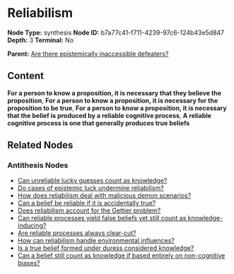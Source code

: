 # Reliabilism

**Node Type:** synthesis
**Node ID:** b7a77c41-f711-4239-97c6-124b43e5d847
**Depth:** 3
**Terminal:** No

**Parent:** [Are there epistemically inaccessible defeaters?](are-there-epistemically-inaccessible-defeaters-antithesis-003a3521-8401-44fd-9d1f-65115eb03525.md)

## Content

**For a person to know a proposition, it is necessary that they believe the proposition**, **For a person to know a proposition, it is necessary for the proposition to be true**, **For a person to know a proposition, it is necessary that the belief is produced by a reliable cognitive process**, **A reliable cognitive process is one that generally produces true beliefs**

## Related Nodes

### Antithesis Nodes

- [Can unreliable lucky guesses count as knowledge?](can-unreliable-lucky-guesses-count-as-knowledge-antithesis-088cb6a3-84ed-42a5-a686-323e8db0ac1f.md)
- [Do cases of epistemic luck undermine reliabilism?](do-cases-of-epistemic-luck-undermine-reliabilism-antithesis-c99c7a18-974d-4974-9f4b-c8484ae624e7.md)
- [How does reliabilism deal with malicious demon scenarios?](how-does-reliabilism-deal-with-malicious-demon-scenarios-antithesis-5819630e-d155-4b06-93ea-0271f73779eb.md)
- [Can a belief be reliable if it is accidentally true?](can-a-belief-be-reliable-if-it-is-accidentally-true-antithesis-872e07c7-991e-498f-bae5-97ad4c63dd50.md)
- [Does reliabilism account for the Gettier problem?](does-reliabilism-account-for-the-gettier-problem-antithesis-477b33f8-9985-4245-9218-fc5b09334d76.md)
- [Can reliable processes yield false beliefs yet still count as knowledge-inducing?](can-reliable-processes-yield-false-beliefs-yet-still-count-as-knowledge-inducing-antithesis-8053d05e-7c9f-4a99-97a4-e1abc7af4052.md)
- [Are reliable processes always clear-cut?](are-reliable-processes-always-clear-cut-antithesis-840df6ea-b7fb-401f-8983-e9a183390361.md)
- [How can reliabilism handle environmental influences?](how-can-reliabilism-handle-environmental-influences-antithesis-9222fd44-baf9-4bb9-8cb8-90b3c4584928.md)
- [Is a true belief formed under duress considered knowledge?](is-a-true-belief-formed-under-duress-considered-knowledge-antithesis-1c90263c-d9dd-4956-b87e-418f64e57857.md)
- [Can a belief still count as knowledge if based entirely on non-cognitive biases?](can-a-belief-still-count-as-knowledge-if-based-entirely-on-non-cognitive-biases-antithesis-b0c7c180-6c25-4e47-8d75-56efb4ebc268.md)
